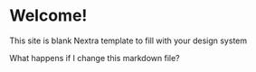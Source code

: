 # Welcome!

This site is blank Nextra template to fill with your design system

What happens if I change this markdown file?
